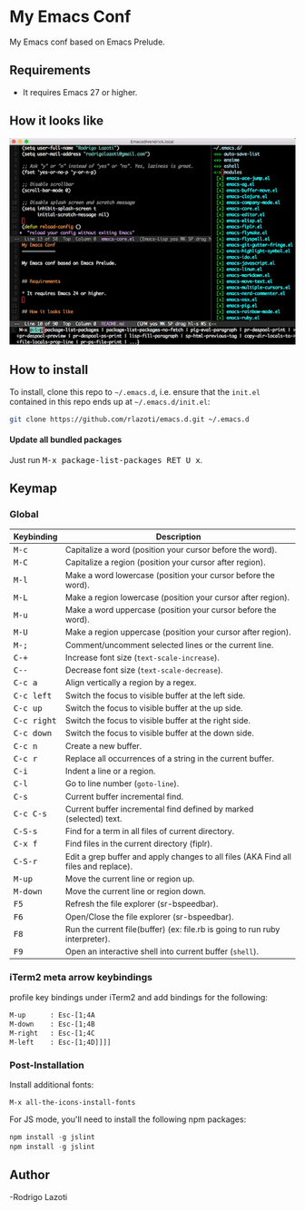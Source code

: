 My Emacs Conf
=============

My Emacs conf based on Emacs Prelude.


## Requirements

* It requires Emacs 27 or higher.


## How it looks like

![how it looks like](https://raw.githubusercontent.com/rlazoti/emacs.d/master/screenshot.png)


## How to install

To install, clone this repo to `~/.emacs.d`, i.e. ensure that the
`init.el` contained in this repo ends up at `~/.emacs.d/init.el`:

```bash
git clone https://github.com/rlazoti/emacs.d.git ~/.emacs.d
```


#### Update all bundled packages

Just run <kbd>M-x package-list-packages RET U x</kbd>.


## Keymap

### Global

Keybinding            | Description
----------------------|------------------------------------------------------------
<kbd>M-c</kbd>        | Capitalize a word (position your cursor before the word).
<kbd>M-C</kbd>        | Capitalize a region (position your cursor after region).
<kbd>M-l</kbd>        | Make a word lowercase (position your cursor before the word).
<kbd>M-L</kbd>        | Make a region lowercase (position your cursor after region).
<kbd>M-u</kbd>        | Make a word uppercase (position your cursor before the word).
<kbd>M-U</kbd>        | Make a region uppercase (position your cursor after region).
<kbd>M-;</kbd>        | Comment/uncomment selected lines or the current line.
<kbd>C-+</kbd>        | Increase font size (`text-scale-increase`).
<kbd>C--</kbd>        | Decrease font size (`text-scale-decrease`).
<kbd>C-c a</kbd>      | Align vertically a region by a regex.
<kbd>C-c left</kbd>   | Switch the focus to visible buffer at the left side.
<kbd>C-c up</kbd>     | Switch the focus to visible buffer at the up side.
<kbd>C-c right</kbd>  | Switch the focus to visible buffer at the right side.
<kbd>C-c down</kbd>   | Switch the focus to visible buffer at the down side.
<kbd>C-c n</kbd>      | Create a new buffer.
<kbd>C-c r</kbd>      | Replace all occurrences of a string in the current buffer.
<kbd>C-i</kbd>        | Indent a line or a region.
<kbd>C-l</kbd>        | Go to line number (`goto-line`).
<kbd>C-s</kbd>        | Current buffer incremental find.
<kbd>C-c C-s</kbd>    | Current buffer incremental find defined by marked (selected) text.
<kbd>C-S-s</kbd>      | Find for a term in all files of current directory.
<kbd>C-x f</kbd>      | Find files in the current directory (fiplr).
<kbd>C-S-r</kbd>      | Edit a grep buffer and apply changes to all files (AKA Find all files and replace).
<kbd>M-up</kbd>       | Move the current line or region up.
<kbd>M-down</kbd>     | Move the current line or region down.
<kbd>F5</kbd>         | Refresh the file explorer (sr-bspeedbar).
<kbd>F6</kbd>         | Open/Close the file explorer (sr-bspeedbar).
<kbd>F8</kbd>         | Run the current file(buffer) (ex: file.rb is going to run ruby interpreter).
<kbd>F9</kbd>         | Open an interactive shell into current buffer (`shell`).


### iTerm2 meta arrow keybindings

profile key bindings under iTerm2 and add bindings for the following:

```
M-up      : Esc-[1;4A
M-down    : Esc-[1;4B
M-right   : Esc-[1;4C
M-left    : Esc-[1;4D]]]]
```

### Post-Installation

Install additional fonts:

```
M-x all-the-icons-install-fonts
```


For JS mode, you'll need to install the following npm packages:


``` javascript
npm install -g jslint
npm install -g jslint
```


## Author

-Rodrigo Lazoti
